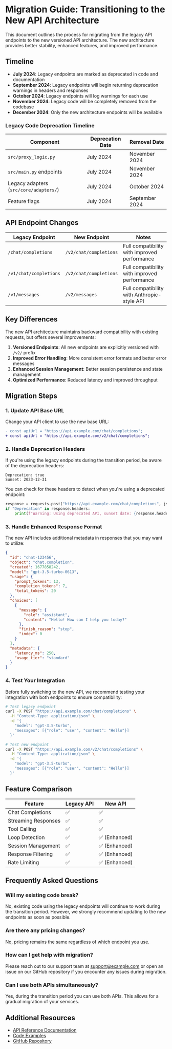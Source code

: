 # Migration Guide: Transitioning to the New API Architecture

This document outlines the process for migrating from the legacy API endpoints to the new versioned API architecture. The new architecture provides better stability, enhanced features, and improved performance.

## Timeline

- **July 2024**: Legacy endpoints are marked as deprecated in code and documentation
- **September 2024**: Legacy endpoints will begin returning deprecation warnings in headers and responses
- **October 2024**: Legacy endpoints will log warnings for each use
- **November 2024**: Legacy code will be completely removed from the codebase
- **December 2024**: Only the new architecture endpoints will be available

### Legacy Code Deprecation Timeline

| Component | Deprecation Date | Removal Date |
|-----------|-----------------|--------------|
| `src/proxy_logic.py` | July 2024 | November 2024 |
| `src/main.py` endpoints | July 2024 | November 2024 |
| Legacy adapters (`src/core/adapters/`) | July 2024 | October 2024 |
| Feature flags | July 2024 | September 2024 |

## API Endpoint Changes

| Legacy Endpoint | New Endpoint | Notes |
|----------------|-------------|-------|
| `/chat/completions` | `/v2/chat/completions` | Full compatibility with improved performance |
| `/v1/chat/completions` | `/v2/chat/completions` | Full compatibility with improved performance |
| `/v1/messages` | `/v2/messages` | Full compatibility with Anthropic-style API |

## Key Differences

The new API architecture maintains backward compatibility with existing requests, but offers several improvements:

1. **Versioned Endpoints**: All new endpoints are explicitly versioned with `/v2/` prefix
2. **Improved Error Handling**: More consistent error formats and better error messages
3. **Enhanced Session Management**: Better session persistence and state management
4. **Optimized Performance**: Reduced latency and improved throughput

## Migration Steps

### 1. Update API Base URL

Change your API client to use the new base URL:

```diff
- const apiUrl = "https://api.example.com/chat/completions";
+ const apiUrl = "https://api.example.com/v2/chat/completions";
```

### 2. Handle Deprecation Headers

If you're using the legacy endpoints during the transition period, be aware of the deprecation headers:

```
Deprecation: true
Sunset: 2023-12-31
```

You can check for these headers to detect when you're using a deprecated endpoint:

```python
response = requests.post("https://api.example.com/chat/completions", json=payload)
if "Deprecation" in response.headers:
    print(f"Warning: Using deprecated API, sunset date: {response.headers['Sunset']}")
```

### 3. Handle Enhanced Response Format

The new API includes additional metadata in responses that you may want to utilize:

```json
{
  "id": "chat-123456",
  "object": "chat.completion",
  "created": 1677858242,
  "model": "gpt-3.5-turbo-0613",
  "usage": {
    "prompt_tokens": 13,
    "completion_tokens": 7,
    "total_tokens": 20
  },
  "choices": [
    {
      "message": {
        "role": "assistant",
        "content": "Hello! How can I help you today?"
      },
      "finish_reason": "stop",
      "index": 0
    }
  ],
  "metadata": {
    "latency_ms": 250,
    "usage_tier": "standard"
  }
}
```

### 4. Test Your Integration

Before fully switching to the new API, we recommend testing your integration with both endpoints to ensure compatibility:

```bash
# Test legacy endpoint
curl -X POST "https://api.example.com/chat/completions" \
  -H "Content-Type: application/json" \
  -d '{
    "model": "gpt-3.5-turbo",
    "messages": [{"role": "user", "content": "Hello"}]
  }'

# Test new endpoint
curl -X POST "https://api.example.com/v2/chat/completions" \
  -H "Content-Type: application/json" \
  -d '{
    "model": "gpt-3.5-turbo",
    "messages": [{"role": "user", "content": "Hello"}]
  }'
```

## Feature Comparison

| Feature | Legacy API | New API |
|---------|-----------|---------|
| Chat Completions | ✅ | ✅ |
| Streaming Responses | ✅ | ✅ |
| Tool Calling | ✅ | ✅ |
| Loop Detection | ✅ | ✅ (Enhanced) |
| Session Management | ✅ | ✅ (Enhanced) |
| Response Filtering | ✅ | ✅ (Enhanced) |
| Rate Limiting | ✅ | ✅ (Enhanced) |

## Frequently Asked Questions

### Will my existing code break?

No, existing code using the legacy endpoints will continue to work during the transition period. However, we strongly recommend updating to the new endpoints as soon as possible.

### Are there any pricing changes?

No, pricing remains the same regardless of which endpoint you use.

### How can I get help with migration?

Please reach out to our support team at support@example.com or open an issue on our GitHub repository if you encounter any issues during migration.

### Can I use both APIs simultaneously?

Yes, during the transition period you can use both APIs. This allows for a gradual migration of your services.

## Additional Resources

- [API Reference Documentation](/docs/API_REFERENCE.md)
- [Code Examples](/examples/)
- [GitHub Repository](https://github.com/example/api)

